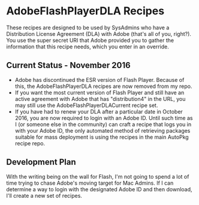 AdobeFlashPlayerDLA Recipes
===========================

These recipes are designed to be used by SysAdmins who have a Distribution License Agreement (DLA) with Adobe (that's all of you, right?). You use the super secret URI that Adobe provided you to gather the information that this recipe needs, which you enter in an override.

Current Status - November 2016
------------------------------
* Adobe has discontinued the ESR version of Flash Player. Because of this, the AdobeFlashPlayerDLA recipes are now removed from my repo.
* If you want the most current version of Flash Player and still have an active agreement with Adobe that has "distribution4" in the URL, you may still use the AdobeFlashPlayerDLACurrent recipe set.
* If you have had to renew your DLA after a particular date in October 2016, you are now required to login with an Adobe ID. Until such time as I (or someone else in the community) can craft a recipe that logs you in with your Adobe ID, the only automated method of retrieving packages suitable for mass deployment is using the recipes in the main AutoPkg recipe repo.

Development Plan
----------------
With the writing being on the wall for Flash, I'm not going to spend a lot of time trying to chase Adobe's moving target for Mac Admins. If I can determine a way to login with the designated Adobe ID and then download, I'll create a new set of recipes.